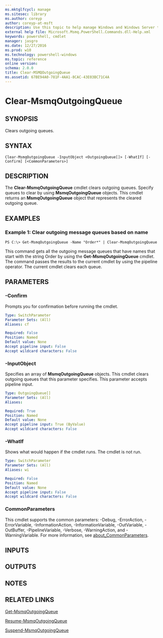 ```yaml
---
ms.mktglfcycl: manage
ms.sitesec: library
ms.author: coreyp
author: coreyp-at-msft
description: Use this topic to help manage Windows and Windows Server technologies with Windows PowerShell.
external help file: Microsoft.Msmq.PowerShell.Commands.dll-Help.xml
keywords: powershell, cmdlet
manager: jasgro
ms.date: 12/27/2016
ms.prod: w10
ms.technology: powershell-windows
ms.topic: reference
online version: 
schema: 2.0.0
title: Clear-MSMQOutgoingQueue
ms.assetid: 67BE94A0-781F-4AA1-8CAC-43E03BC71C4A
---
```


# Clear-MsmqOutgoingQueue

## SYNOPSIS
Clears outgoing queues.

## SYNTAX

```
Clear-MsmqOutgoingQueue -InputObject <OutgoingQueue[]> [-WhatIf] [-Confirm] [<CommonParameters>]
```

## DESCRIPTION
The **Clear-MsmqOutgoingQueue** cmdlet clears outgoing queues.
Specify queues to clear by using **MsmqOutgoingQueue** objects.
This cmdlet returns an **MsmqOutgoingQueue** object that represents the cleared outgoing queue.

## EXAMPLES

### Example 1: Clear outgoing message queues based on name
```
PS C:\> Get-MsmqOutgoingQueue -Name "Order*" | Clear-MsmqOutgoingQueue
```

This command gets all the outgoing message queues that have names that start with the string Order by using the **Get-MsmqOutgoingQueue** cmdlet.
The command passes the results to the current cmdlet by using the pipeline operator.
The current cmdlet clears each queue.

## PARAMETERS

### -Confirm
Prompts you for confirmation before running the cmdlet.

```yaml
Type: SwitchParameter
Parameter Sets: (All)
Aliases: cf

Required: False
Position: Named
Default value: None
Accept pipeline input: False
Accept wildcard characters: False
```

### -InputObject
Specifies an array of **MsmqOutgoingQueue** objects.
This cmdlet clears outgoing queues that this parameter specifies.
This parameter accepts pipeline input.

```yaml
Type: OutgoingQueue[]
Parameter Sets: (All)
Aliases: 

Required: True
Position: Named
Default value: None
Accept pipeline input: True (ByValue)
Accept wildcard characters: False
```

### -WhatIf
Shows what would happen if the cmdlet runs. The cmdlet is not run.

```yaml
Type: SwitchParameter
Parameter Sets: (All)
Aliases: wi

Required: False
Position: Named
Default value: None
Accept pipeline input: False
Accept wildcard characters: False
```

### CommonParameters
This cmdlet supports the common parameters: -Debug, -ErrorAction, -ErrorVariable, -InformationAction, -InformationVariable, -OutVariable, -OutBuffer, -PipelineVariable, -Verbose, -WarningAction, and -WarningVariable. For more information, see [about_CommonParameters](http://go.microsoft.com/fwlink/?LinkID=113216).

## INPUTS

## OUTPUTS

## NOTES

## RELATED LINKS

[Get-MsmqOutgoingQueue](./Get-MSMQOutgoingQueue.md)

[Resume-MsmqOutgoingQueue](./Resume-MsmqOutgoingQueue.md)

[Suspend-MsmqOutgoingQueue](./Suspend-MsmqOutgoingQueue.md)

